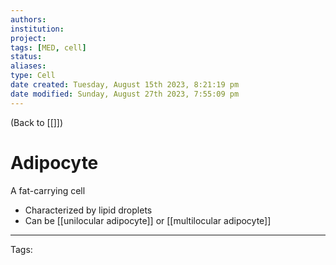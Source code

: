```yaml
---
authors: 
institution: 
project: 
tags: [MED, cell]
status: 
aliases: 
type: Cell
date created: Tuesday, August 15th 2023, 8:21:19 pm
date modified: Sunday, August 27th 2023, 7:55:09 pm
---
```


(Back to [[]])

# Adipocyte

A fat-carrying cell
- Characterized by lipid droplets
- Can be [[unilocular adipocyte]] or [[multilocular adipocyte]]

---
Tags: